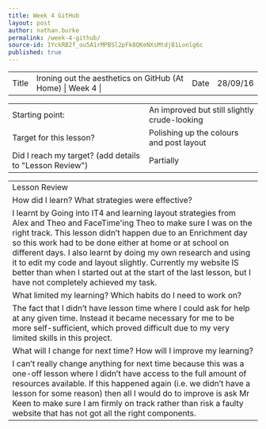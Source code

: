 ```yaml
---
title: Week 4 GitHub
layout: post
author: nathan.burke
permalink: /week-4-github/
source-id: 1YckRB2f_ou5A1rMPBSl2pFk8QKeNXsMtdjB1Lonlg6c
published: true
---
```

<table>
  <tr>
    <td>Title</td>
    <td>Ironing out the aesthetics on GitHub (At Home) | Week 4 |</td>
    <td>Date</td>
    <td>28/09/16</td>
  </tr>
</table>


<table>
  <tr>
    <td>Starting point:</td>
    <td>An improved but still slightly crude-looking </td>
  </tr>
  <tr>
    <td>Target for this lesson?</td>
    <td>Polishing up the colours and post layout</td>
  </tr>
  <tr>
    <td>Did I reach my target? 
(add details to "Lesson Review")</td>
    <td> Partially</td>
  </tr>
</table>


<table>
  <tr>
    <td>Lesson Review</td>
  </tr>
  <tr>
    <td>How did I learn? What strategies were effective? </td>
  </tr>
  <tr>
    <td>I learnt by Going into IT4 and learning layout strategies from Alex and Theo and FaceTime'ing Theo to make sure I was on the right track. This lesson didn’t happen due to an Enrichment day so this work had to be done either at home or at school on different days. I also learnt by doing my own research and using it to edit my code and layout slightly. Currently my website IS better than when I started out at the start of the last lesson, but I have not completely achieved my task. </td>
  </tr>
  <tr>
    <td>What limited my learning? Which habits do I need to work on? </td>
  </tr>
  <tr>
    <td>The fact that I didn’t have lesson time where I could ask for help at any given time. Instead it became necessary for me to be more self-sufficient, which proved difficult due to my very limited skills in this project.</td>
  </tr>
  <tr>
    <td>What will I change for next time? How will I improve my learning?</td>
  </tr>
  <tr>
    <td>I can’t really change anything for next time because this was a one-off lesson where I didn’t have access to the full amount of resources available. If this happened again (i.e. we didn’t have a lesson for some reason) then all I would do to improve is ask Mr Keen to make sure I am firmly on track rather than risk a faulty website that has not got all the right components.</td>
  </tr>
</table>



